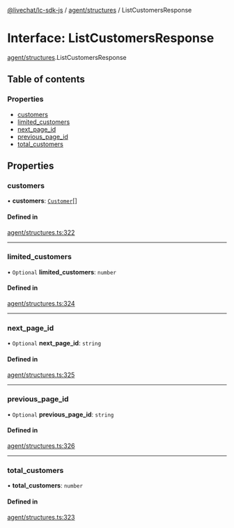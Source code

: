 [@livechat/lc-sdk-js](../README.md) / [agent/structures](../modules/agent_structures.md) / ListCustomersResponse

# Interface: ListCustomersResponse

[agent/structures](../modules/agent_structures.md).ListCustomersResponse

## Table of contents

### Properties

- [customers](agent_structures.ListCustomersResponse.md#customers)
- [limited\_customers](agent_structures.ListCustomersResponse.md#limited_customers)
- [next\_page\_id](agent_structures.ListCustomersResponse.md#next_page_id)
- [previous\_page\_id](agent_structures.ListCustomersResponse.md#previous_page_id)
- [total\_customers](agent_structures.ListCustomersResponse.md#total_customers)

## Properties

### customers

• **customers**: [`Customer`](agent_structures.Customer.md)[]

#### Defined in

[agent/structures.ts:322](https://github.com/livechat/lc-sdk-js/blob/11cc290/src/agent/structures.ts#L322)

___

### limited\_customers

• `Optional` **limited\_customers**: `number`

#### Defined in

[agent/structures.ts:324](https://github.com/livechat/lc-sdk-js/blob/11cc290/src/agent/structures.ts#L324)

___

### next\_page\_id

• `Optional` **next\_page\_id**: `string`

#### Defined in

[agent/structures.ts:325](https://github.com/livechat/lc-sdk-js/blob/11cc290/src/agent/structures.ts#L325)

___

### previous\_page\_id

• `Optional` **previous\_page\_id**: `string`

#### Defined in

[agent/structures.ts:326](https://github.com/livechat/lc-sdk-js/blob/11cc290/src/agent/structures.ts#L326)

___

### total\_customers

• **total\_customers**: `number`

#### Defined in

[agent/structures.ts:323](https://github.com/livechat/lc-sdk-js/blob/11cc290/src/agent/structures.ts#L323)
